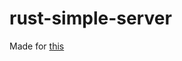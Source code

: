 # rust-simple-server

Made for [this](https://imported-sofa-e34.notion.site/2-Hash-delivery-network-05023f0157af495ab12df85bca0b8d79)